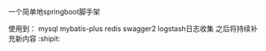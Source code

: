 一个简单地springboot脚手架

使用到：
    mysql
    mybatis-plus
    redis
    swagger2
    logstash日志收集
之后将持续补充新内容 :shipit:
